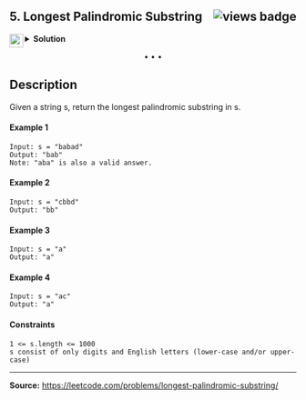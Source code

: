 <h2>
5. Longest Palindromic Substring
<img src="https://tinyurl.com/2p9e8wkw" align="right" alt="views badge">
</h2>

<details>
<summary>
    <img src="https://git.io/JDE5D" height="24" align="left" alt="swift">
    <b>Solution</b>
</summary>

<br/>

```swift
class Solution {
    func longestPalindrome(_ s: String) -> String {
        guard s.count > 1 else { return s }
        var left = -1, right = -1, max  = 1
        let ch = [Character](s)
        let strLenght = s.count
        var dp = [[Bool]](repeating: [Bool](repeating: false, count: strLenght), count: strLenght)
        var index = strLenght - 1
        while index >= 0 {
            for j in index..<strLenght {
                dp[index][j] = ch[index] == ch[j] && (j - index < 2 || dp[index + 1][j - 1])
                if dp[index][j] {
                    if j - index + 1 > max {
                        left = index; right = j
                        max = j - index  + 1
                    }
                }
            }
            index -= 1
        }
        return left == -1 ? String(ch[0]) : String(ch[left...right])
    }
}
```

<p>
<a href="https://gist.github.com/asahiocean/b856a0521c5db288e709fde55bd12e50">
<img src="https://git.io/JDNlC" alt="GitHub Gist" height="18" align="center">
</a>
<a href="LEECODE_PROBLEM_DISCUSS_URL">
<img src="https://git.io/JDSVA" alt="LeetCode Discuss" height="28" align="right">
</a>
</p>
    
</details>

<p align="center">• • •</p>

## Description

Given a string s, return the longest palindromic substring in s.

#### Example 1
```
Input: s = "babad"
Output: "bab"
Note: "aba" is also a valid answer.
```

#### Example 2
```
Input: s = "cbbd"
Output: "bb"
```

#### Example 3
```
Input: s = "a"
Output: "a"
```

#### Example 4
```
Input: s = "ac"
Output: "a"
```

#### Constraints
```
1 <= s.length <= 1000
s consist of only digits and English letters (lower-case and/or upper-case)
```

---

**Source:** https://leetcode.com/problems/longest-palindromic-substring/